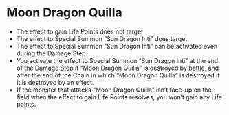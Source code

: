 # Moon Dragon Quilla

*   The effect to gain Life Points does not target.
*   The effect to Special Summon “Sun Dragon Inti” does target.
*   The effect to Special Summon “Sun Dragon Inti” can be activated even during the Damage Step.
*   You activate the effect to Special Summon “Sun Dragon Inti” at the end of the Damage Step if “Moon Dragon Quilla” is destroyed by battle, and after the end of the Chain in which “Moon Dragon Quilla” is destroyed if it is destroyed by an effect.
*   If the monster that attacks “Moon Dragon Quilla” isn’t face-up on the field when the effect to gain Life Points resolves, you won’t gain any Life points.
